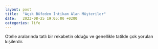 ```yaml
---
layout: post
title:  "Açık Büfeden İntikam Alan Müşteriler"
date:   2023-08-25 19:05:00 +0200
categories: life
---
```


Otelle aralarında tatlı bir rekabetin olduğu ve genellikle tatilde çok yorulan kişilerdir.
